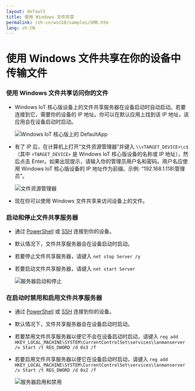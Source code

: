 ```yaml
---
layout: default
title: 使用 Windows 文件共享
permalink: /zh-cn/win10/samples/SMB.htm
lang: zh-CN
---
```


# 使用 Windows 文件共享在你的设备中传输文件

### 使用 Windows 文件共享访问你的文件
* Windows IoT 核心版设备上的文件共享服务器在设备启动时自动启动。若要连接到它，需要你的设备的 IP 地址。你可以在默认应用上找到该 IP 地址，该应用会在设备启动时启动。

    ![Windows IoT 核心版上的 DefaultApp]({{site.baseurl}}/Resources/images/DefaultApp.png)
    
* 有了 IP 后，在计算机上打开“文件资源管理器”并键入 `\\<TARGET_DEVICE>\c$`（其中 `<TARGET_DEVICE>` 是 Windows IoT 核心版设备的名称或 IP 地址），然后点击 Enter。如果出现提示，请输入你的管理员用户名和密码。用户名应使用 Windows IoT 核心版设备的 IP 地址作为前缀。示例: “192.168.1.118\\管理员”。

    ![文件资源管理器]({{site.baseurl}}/Resources/images/smb/smb_file_explorer.png)

* 现在你可以使用 Windows 文件共享来访问设备上的文件。

### 启动和停止文件共享服务器
* 通过 [PowerShell]({{site.baseurl}}/{{page.lang}}/win10/samples/PowerShell.htm) 或 [SSH]({{site.baseurl}}/{{page.lang}}/win10/samples/SSH.htm) 连接到你的设备。
* 默认情况下，文件共享服务器会在设备启动时启动。
* 若要停止文件共享服务器，请键入 `net stop Server /y`
* 若要启动文件共享服务器，请键入 `net start Server`

    ![服务器启动和停止]({{site.baseurl}}/Resources/images/smb/smb_start_stop.png)
    
### 在启动时禁用和启用文件共享服务器
* 通过 [PowerShell]({{site.baseurl}}/{{page.lang}}/win10/samples/PowerShell.htm) 或 [SSH]({{site.baseurl}}/{{page.lang}}/win10/samples/SSH.htm) 连接到你的设备。
* 默认情况下，文件共享服务器会在设备启动时启动。
* 若要禁用文件共享服务器以便它不会在设备启动时启动，请键入 `reg add HKEY_LOCAL_MACHINE\SYSTEM\CurrentControlSet\services\lanmanserver /v Start /t REG_DWORD /d 0x3 /f`
* 若要启用文件共享服务器以便它在设备启动时启动，请键入 `reg add HKEY_LOCAL_MACHINE\SYSTEM\CurrentControlSet\services\lanmanserver /v Start /t REG_DWORD /d 0x2 /f`

    ![服务器启用和禁用]({{site.baseurl}}/Resources/images/smb/smb_enable_disable.png)
